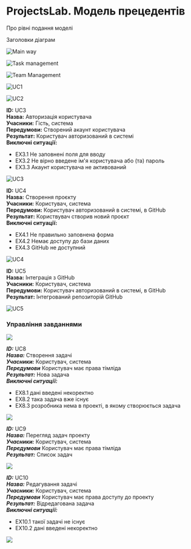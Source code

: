 
# ProjectsLab. Модель прецедентів

Про рівні подання моделі

Заголовки діаграм

![Main way](http://www.plantuml.com/plantuml/png/ZPCrTcin48PxhKB7httC7EQKSHKqA4qu5vemTc6gmWimCsr1iwEC83fcjky_L_ytSEPsMhPlrNOMvWcX-F85xALLEiPy2wFC5omBzJAtJ0qupBBBjDTYgrAg7-9OBE2p6FNmUrxa9Pw0RPxWSLw04oekuH9sO1Ulmd08rt3YeJwBUdkcFtscRpv-dFLz_5YEW6iUXrqUbPWuJoAgq0XrOr1V3AgCTGu7WaPvbC8EJmihqlAmPsnVwrJmABCNCKaQhzAKb_2oYCOix1hZjthvdkNHCBfpSAAyAIdZ-2kRu7cUDeplXj4KaSNaUGc8OrN7nlwZFNiOjaNRi8zXx01_osluMMQ-4pF5Ae_H7YvlFIP7lpEnM34BsFjGtPx1_YBaTQteE-VT-d-nKcMXT_zL2uGGl85wLKU-AwtLJwCq5ANcoIKKFrhB9LK1VVohLlDQVoD47g9QVzRI7FX2I2TR3EBZyG80)

![Task management](http://www.plantuml.com/plantuml/png/XL93VcHX4D-_KzIlPpipiMqxMOLjcxiusSNOn3b0sxf2VJTAFKRDvp-AWrwVskFpssqS1_HJQtrE3upg0r_ULlLg-wnUhHC-YHVExzLhrLuzgF0TosmF8nZ3F3jd1vW1J0kl2ReMiSZEiO0P5QYzi3QotTJ-LVjA_1YMI9-fg5HK7V1dOM5iQ67XY_WACm8pNq_S2HNKpvYai4cCysaJ_L3qo664xT5ZZXrMD-nI3ByMSuy5TaTCCHksJpSILdLfRgpeyaYyD34ZxBHANHiEeCnBc1QkKJuYdwxYsrJ9Tt8Px6g7sgYtwnq-XThCSHpD6lxzy_phbySZzlk__x_q1Rf17_Bf7Jgl07LMXxggGLHiPKZ6R1BMzKFMHB8A42Ul98XfDpVBREdrAtUGRhJV7m00)

![Team Management](http://www.plantuml.com/plantuml/png/XP4rGiH068NxEKManQ75fQA42erLwrPZDMu7u0BhyUGARquKLsp7zVlbRNMwGhlRgrK9OO8YIDr6cpbIXDgX8iZHKJoGNaUHX8x2SFY2Iw_Hnn0c_O0DcpuoCE30GZ_OZk7G1uuHEipnxiLAuTyR78pHfxVGc03WG8t60MneCD0_hOT_cOZkO0A3tjAx5BIyml07KIaHOrhcKFyNSCvO-Otn2IkAGfjDGZybhVv6Ue4MnWSJsdyngdz4k9Op2KaLOERRynjH7acSX8NUmaQSs738z_63rTA3U5zDzl6BjTANBQKk1zhx)


![UC1](http://www.plantuml.com/plantuml/png/hLPLSXnB4FmMtQ4YtkSpCpCpsvzYPfcPcM7MZ1TeCMklK7KZPrKlp8v7eJQ86oeBCZj3c_fEr_IUFjFHNbLE-6XlQ3nDpGqrzGszLUMsPH_h6hiwJrDTLtjNx_f5YnPHNyl5XlMBLsrOLxjXzxOrwnRMRg3ZMnS7tUTFx7YK1zZvEFxAm_9QRiXDkSvExaeapuWdU0RBCTk-fPVb7him_1zwLMxmD8y1PYoNvPL41lPu7k7CW7cOfq91lw38wmWOabi8ck610l1BYNW8SBS0E2rH61nwvb50JSfZX3cvcGFxXjM0jJwC-gTr4WvDE5oTrek9mLYdmODvQGEPbAS8GQKs1qN9JJrZDSmDHTjFBLwmc53VC858nrcR1vQ6Qij9UHO8j8GaKhBGpEkIPWsR03oWOxTvZ67qOuI5ooy2aonD5HGoyo2GSE2pJ_hpGD1bMkwGKeNwdSqZraiWo7AB0qp4uwRPOHkWKiEJrkTqy2XN53gW791s3DpxIb0H94mjdwqSOrP12BXtZGKdrxNQc5eQEkiJdd6v-Duk5zEPrQJLiORK5UIcLcyA01b8b38AiA_Y8dIMT8tCsXB0bmW6d37h9IDHO7I-XszndxWyI-6VkHyWCzolXHV4ANVMfjtlx3hTGBqjJSsdwR_6nXfynCXG0_W8f16baGSaAZspPpVFFvhY2MPlgBDKbs7dvp2dfV80eGUdjfJUHIhkpJnHve8mB_F98VGmdDHkxBMC4OudyJrX3CpeLLINyOJVLo744gT9wa_r4--ty5maYbs_h-kr_uwofPwoPR-UBFSdArB8395YGeOsIPYY2Vul-KXb8vdnkTwshf5HcugxTqctwT8BODYRHbTtoLNFHMCNvcH-SwYtgxMXxdJVlfhQgdBeu3l_u1_4x_aBtrMBdrh0TnVmDuby6KZmMF-2zS_W_diUmya0pQSbYvOigYe71J7iJLZYVwEV)

![UC2](http://www.plantuml.com/plantuml/png/fLLLUXin47uEtK5bRWrbPcP-31a3syykCpD3c7C1UMl6Aunkb9cH6RuOjWsjf7_cXv4F--_s-ExU6nhiQXVu33gSTuNRqTFly7Mryoj-zZkDuRkYpnWqV0Si5elmUnux3bXt7zpVU_3CyRtxj_KU53UEsUhQ3zCW8G8cI7qEVeAfNaDQlOGelfVglHfHFmJ4zIlrIhrMRsYx-W2olWgBj5MzWXGYnY6QhVC7SGdiwsQ1QmmC8KZM2peB8Umd147i9WbfCFF0ymXaShSXBXaJ8B6kn8qfzReb9dC86S532VKLYqZrEbjoeXAIYXOBIHtAN3zc2MKrKb_rtwGVrlwE3QVK26DmGMtIA3UpF9GuSTksrIhG-90WXo73pQKWnAZyPu8i3-eV9gb9EjS9RSj2czZJIuHDCmHPHHLmHOr0SbtDJ95m0JoqdXJUGEr8t4GjVQsp0Jk6U5d31RN2oS0wKJ2B3IhKgS-O6Get0sX_iT9xuagT8zbOaJ6EuVwoUNvQc8IdXN9y3LJhOo-fYyaZFapohw12R1i50XBC8bLie7gd3TnN0ZDQi1uZzRTWl7hBWYKXMdGWr-nyyQW-hT7X30JOim1rc0CU0HFpHbsnp5NnwHasxZg4p-DotnMhdCuUV8fSe6cRGhWm9DWrMRh6qIwy8hK9haQRiyZp8qOYBiW1bE4DpHQY_uTqRZI8RI7vDSE4r09qaQgHF47rRbzpfDH89IdRPXtjHhZHqF44XdGWc9BwY9sznTUvl6kskOkbMD1SVcILJuJH6aeKKQuHxz8s5r7t36xug4U7muf92PRVaINXBHuJuyw-7AoMrsaOT_LqNVOPNaVVNV_vdjwkTfoQ1LY4HRgiP-4zNq9R1RpV2lFuAtF1Mb_fDn843qn0b3ExHTWiDajNEmbU03-CV-B7z180)

<b>ID:</b> UC3<br>
<b>Назва:</b> Авторизація користувача<br>
<b>Учасники:</b> Гість, система<br>
<b>Передумови:</b> Створений акаунт користувача<br>
<b>Результат:</b> Користувач авторизований в системі<br>
<b>Виключні ситуації:</b>
- EX3.1 Не заповнені поля для вводу
- EX3.2 Не вірно введене ім'я користувача або (та) пароль
- EX3.3 Акаунт користувача не активований

![UC3](http://www.plantuml.com/plantuml/png/hLH5TjnQ59nh5VV_C3CpZOB33CtCC0epSs9cRq2MhQIvjr1lHwcAT5uhZ0s22rKNwhpZWqFr0qF3tLr1OFnSnHitucwvs-xfLHaiiFJpASw_-OU3Xcc4xZPoxXOAV7fhA2Cq57Yhe8g2ksF_uxMxvqQmOeYCSJan84R9tVd_aASX-NpDXT0Nu9bciEHk4dK9HVT2J1yGeigSsobfbD0SoYQzbWLL9eQ8qaHt5nKQo6_qqPP24JiYKin_sRr8O7uy5p6CrbBTSwBh9GKLV4Yq71lAUIuMmYPLGKwyxZwnHmzwo2s68X6MMNXPmKke66BQOaxpjYP0HFKh8lUGK64sjufGCQHwcdJmum7_TCWHlp5MD1KtaZJ4XuEVKyRCYH6naPj9bkhpKy-f66Qb8_mCKvFsMAP-LuGbcTZwvkxwzgxZJRsyzMnjxEtUy2zPBKlhfqRx-lsRJFmeCK6c4KIRjPISUuYO3udYjLVkxiNcB4x9ZOXIsaB9TfWebOa2GXEKfgy2DtyTw-uJyAwS6sgRw-aTQhQ1zjQs8LlLqbBFZtSTRZXgc485xyL0fl0prvdBkxRky9RcdYOJrZUNFigXZo3Ffhs4fQmxA1WAYL8rH1f8uXvaY2JWRwYJES-pkzIhX9gHDk-bFshJZNpLvixDfjkkN-jsdfL4wagzQjCnfEbRbWg_ektMIllv2R18Z2hT3oK9v0tHzywxBAe_MNlx4dEGzD_Ioy87Wai3lHtDZKE3v-eR0anZ0OjOD4nW5lTDejbgkB-LlOma6oB7KprX6PM0OJcfrhROpkqxjmSQHmeR7ESB3_oF)

<b>ID:</b> UC4<br>
<b>Назва:</b> Створення проєкту<br>
<b>Учасники:</b> Користувач, система<br>
<b>Передумови:</b> Користувач авторизований в системі, в GitHub<br>
<b>Результат:</b> Користвувач створив новий проєкт<br>
<b>Виключні ситуації:</b>
- EX4.1 Не правильно заповнена форма
- EX4.2 Немає доступу до бази даних
- EX4.3 GitHub не доступний

![UC4](http://www.plantuml.com/plantuml/png/hLGrbbmn4CnrYZOpCtDa33TSPjxloCpCpEnqcEaAfHkvMfgdyJ8E_2yeTLMJZev5BQFHnO5-OuIVo_Y8ghsElBrXRzfRI29kxrtcblyuS9Y5mNx15m9lwZ4KENejg20k75TGHGr5UqkMumSHIMzUiO8QXrLak7rp-O7nPY_ZXnV1xJBYbwSZHPgKUPGSgRtjh9V9XZHAzfaWHqYD94agoV1ViSyEpERgE8vt3GFswJYEWDhabUJKn3YdncE-egPaCo1-gXorGkrldQp7Cw1VSv5U4br0PGBkm0ovcIKjSyZ4-0XzHS9H9pJYQZvDIHNxLf1iHEljNA8bQ_5BJwfE6dkiHRHkzX3AshF7ccJxhbtYQg6itcW4aLmtr-W6_hyyLa96x3qbuh0gXsNhkhd6NTP6FGCTR9E1uNMDEChWKDGXeprTtP6iwEniuIVi7MmzBFXC2rcKlBnnMwUQTcxU5bOw1jkThIcx8UJHrQdNPL-hBYfP4Y7R9mcPowqnlbW8853xXo9zPp7aQRxBvAstQ5sz47I3mxVslhOlqnjATJpGlfvOzlzTMKF3Vjbulpk7g7lKN1WTwkreYyREjBGQ5kHF_C8leH_VS5SegBnPS7SpVhXY926f7-i8ALGDONajBrR3zgtRjngDHjsiESe9hzD_)

<b>ID:</b> UC5<br>
<b>Назва:</b> Інтеграція з GitHub<br>
<b>Учасники:</b> Користувач, система<br>
<b>Передумови:</b> Користувач авторизований в системі, в GitHub<br>
<b>Результат:</b> Інтегрований репозиторій GitHub<br>

![UC5](http://www.plantuml.com/plantuml/png/ZPGrkbjH38JximfzhiDTE5MO-Z1pJDTLc9aP7ot0pFQvMnZjwCsJcNsRGzBCRqcVzoI3SuaWTUkcSyBlBdx3wqDKz94-rYV88QClxZffVnRSFNKtsmJ_6FWOJ4EDkw-29ZB2VHCU8MhwH29OqEyeyAwkx_K5Onal-wu5-rFd8zi7HUzYgOM08Xh8t1rsMq2Ha4NYUIfIIT_IR9GScJP81ZcAsJlAV7ckt_Lzstnxl_B7_a1zebydwkR6fI_0Cu9m-jZAm7g4LXMFcXXoo6sPLsP2YX_83U6PHCOgbuUVuDzodQTd_NZ_aMNOGqCRHuEgS6j56sZdoTlpz7Ay8dixjgTZ0NyGi6XvUOEaM7QDbzuLmarW9eaNyDxkNlHA5pB1eqXc5cQmKGFyLe_l_BLDVM8NqypA8uqVdW3Mh3qybfypBuy6wbHiqkH36qqOn0cXzKlU5taxWDKE7ZyuxuVynu_105uoYCRQWvEuTkLg89UZqU1ImXrFHAzVkX0a3vyxx_0ForZ1Yb1k0S-5G8qDWkSRiCIjpI8Dtd9dDNOCg_0X9-jbowOjczobsnSxicuF3_nhMGK0)

### Управління завданнями

![](http://www.plantuml.com/plantuml/png/XP4rGiH068NxEKManQ75fQA42erLwrPZDMu7u0BhyUGARquKLsp7zVlbRNMwGhlRgrK9OO8YIDr6cpbIXDgX8iZHKJoGNaUHX8x2SFY2Iw_Hnn0c_O0DcpuoCE30GZ_OZk7G1uuHEipnxiLAuTyR78pHfxVGc03WG8t60MneCD0_hOT_cOZkO0A3tjAx5BIyml07KIaHOrhcKFyNSCvO-Otn2IkAGfjDGZybhVv6Ue4MnWSJsdyngdz4k9Op2KaLOERRynjH7acSX8NUmaQSs738z_63rTA3U5zDzl6BjTANBQKk1zhx)


***ID:*** UC8 <br>
***Назва:*** Створення задачі <br>
***Учасники:*** Користувач, система<br>
***Передумови*** Користувач має права тімліда<br>
***Результат:*** Нова задача<br>
***Виключні ситуації:*** <br>
- EX8.1 дані введені некоректно <br>
- EX8.2 така задача вже існує <br>
- EX8.3 розробника нема в проекті, в якому створюється задача <br>

![](http://www.plantuml.com/plantuml/png/ZLH5bXjH3DptAVHUbc5cJkwGPPWvdLKopCpC9p1ZqnMa6usafc_se5rLAkcNlllH7_lLR_lljw-M1Vpr7tVHfs6iqWYDqXZcCKjJ_vMIBnKdxv8NTm0FC8j56i4gEboo3bXX862VKK0Fio1-x2RU9GOyMXBSLsWhL1Ub5stURVJ_ZoVXD5pdOlP_s-w7c6DZ7tFeq69VtUzs6vx6LUhI662HBPSYGvtNQxNe5PtPQoirub7DNdSIsNcT6YlYqIacKnn8Mx6XJSc9HZihLRN4b8zrODigrj7NRdgcJeKqmSQ-KK1Zj6wAnmmnGoN9ZSaQUfsxzB_lphis0-oqQpDO6cD-KuDekrZQRBy56XCEwmmuD2z4brY3rWEpEOGOp-k84ur66Hhbgd21QO-cEOO98wdMkJo1zP1Lh866KWcZKQWEEa_0RMOIbK10apJFJ44s6cX5APmdtSNt7_Ox-FtfmqSRphn__ug_4khUwmU0-rnKHWUh4dK3zVp5hGkNp-c_A-UWXRgQ8E--lzKsBHi-YHUe-mtlFuqPKPY3zliXJAuFuyoZ6wOVgFcc9kMYapwSD9VMozJfxlwnV_oyQrcF-53yC3q5)


***ID:*** UC9 <br>
***Назва:*** Перегляд задач проекту <br>
***Учасники:*** Користувач, система<br>
***Передумови*** Користувач має права тімліда<br>
***Результат:*** Список задач<br>

![](http://www.plantuml.com/plantuml/png/ZLB3OKP16Bnl5Tj6d5B2KwnJx5Di9nKyMotCrr7cj_6m72scjxPdDxTtLfQLqdpsy8vSZX3AiPp8AMoOShd7gSfJ1jTxzSQenXTCk7AC40afZne11mhgd6XaC3NR7dKzE4Za1gucbjCiOpcje5tGYq32SW9ZOO2nLhCz_5MYSJw5kTSroZUiieH5f-iXeeoraEdAvIELKrAh4NF4BH43EFBCJeQyCs_lFM6pII-lEH6LSVYyoQ8XC-XKUcTlTHkymLlRQ-jZIaqlhYxmElm3)


***ID:*** UC10 <br>
***Назва:*** Редагування задачі <br>
***Учасники:*** Користувач, система<br>
***Передумови*** Користувач має права доступу до проекту<br>
***Результат:*** Відредагована задача<br>
***Виключні ситуації:*** <br>
- EX10.1 такої задачі не існує <br>
- EX10.2 дані введені некоректно <br>

![](http://www.plantuml.com/plantuml/png/hLJ5sHmn5Bjl5GuptiBSGuvXPZY5cPavgM0PXrhGwoYI_Vsp3875nv9bUxPVlBJ_mgNBfqyL2ewlg_YCr6wYPRVijjr11ILxS5Kf__B5kPSR6ns-iV2ssj2XzTRnBq6A31sxu-RZ9-geeOIgPePIXoO3DG7OdVcR-gTUnQ_0WNqnIbT7Odv7cLHJb17PSs5gOCQ-suxW9STa7og3YRte8fqvU-cmkt3ywB5BRi6H8_lvobER3snr-8eK3KHeiJdjI-tPksxjwdLvwF2PGtxOW22eKOuM8Y-8tVN2ndQ7F9sdbJ0PIuXCo-ZJeqUEATlIY_c1uzyZiUSJyH2xfRJhpakNehB4NX2x8rCqP3H2GKOpGdtPnXnbbQHLOSbhp3wQmzaMsiIK_5e-saZ6r6HYIVmQGnsdgCTFvdPhT5jl7UswtRUdqazEBM-TWTLG4uMVUWQ7ZrwlskAaiM4hxWmXJD7IsHqaREqm4DbJ9MQJBXkKplaz337oYpHKfyVVbDvsLSJEqtt85T_hEObZe0FRH1KK9_51hqSpgAAGE8bQHiH7UPL2Jjl5J9LcEFjCUsh_xMwk7tytPtdEQOSPPnvn42pJuYcHLXJhJinfxFaFxRSNpzvlwdbodZstgL3OJZfwsFu6)
